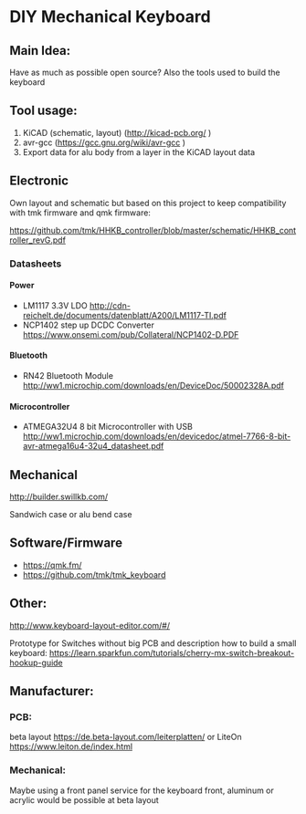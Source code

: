 ﻿# DIY Mechanical Keyboard

## Main Idea:

Have as much as possible open source? Also the tools used to build the keyboard

## Tool usage:
1. KiCAD (schematic, layout) (http://kicad-pcb.org/ )
2. avr-gcc (https://gcc.gnu.org/wiki/avr-gcc )
3. Export data for alu body from a layer in the KiCAD layout data


## Electronic
Own layout and schematic but based on this project to keep compatibility with tmk firmware and qmk firmware:

<https://github.com/tmk/HHKB_controller/blob/master/schematic/HHKB_controller_revG.pdf>

### Datasheets

#### Power
- LM1117 3.3V LDO http://cdn-reichelt.de/documents/datenblatt/A200/LM1117-TI.pdf
- NCP1402 step up DCDC Converter https://www.onsemi.com/pub/Collateral/NCP1402-D.PDF

#### Bluetooth
- RN42 Bluetooth Module http://ww1.microchip.com/downloads/en/DeviceDoc/50002328A.pdf

#### Microcontroller
- ATMEGA32U4 8 bit Microcontroller with USB http://ww1.microchip.com/downloads/en/devicedoc/atmel-7766-8-bit-avr-atmega16u4-32u4_datasheet.pdf

## Mechanical
<http://builder.swillkb.com/>

Sandwich case or alu bend case

## Software/Firmware
- <https://qmk.fm/>
- <https://github.com/tmk/tmk_keyboard>


## Other:
<http://www.keyboard-layout-editor.com/#/>

Prototype for Switches without big PCB and description how to build a small keyboard:
<https://learn.sparkfun.com/tutorials/cherry-mx-switch-breakout-hookup-guide>


## Manufacturer:
### PCB:
beta layout <https://de.beta-layout.com/leiterplatten/> or LiteOn <https://www.leiton.de/index.html>

### Mechanical:
Maybe using a front panel service for the keyboard front, aluminum or acrylic would be possible at beta layout
